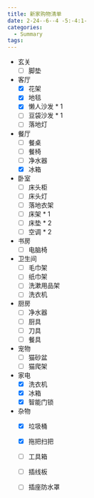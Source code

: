 ```yaml
---
title: 新家购物清单
date: 2-24--6--4 -5:-4:1-
categories:
  - Summary
tags:
---
```


- 玄关
    - [ ] 脚垫
- 客厅
    - [x] 花架
    - [x] 地毯
    - [x] 懒人沙发 * 1
    - [ ] 豆袋沙发 * 1
    - [ ] 落地灯
- 餐厅
    - [ ] 餐桌
    - [ ] 餐椅
    - [ ] 净水器
    - [x] 冰箱
- 卧室
    - [ ] 床头柜
    - [ ] 床头灯
    - [ ] 落地衣架
    - [ ] 床架 * 1
    - [ ] 床垫 * 2
    - [ ] 空调 * 2
- 书房
    - [ ] 电脑椅
- 卫生间
    - [ ] 毛巾架
    - [ ] 纸巾架
    - [ ] 洗漱用品架
    - [ ] 洗衣机
- 厨房
    - [ ] 净水器
    - [ ] 厨具
    - [ ] 刀具
    - [ ] 餐具
- 宠物
    - [ ] 猫砂盆
    - [ ] 猫爬架
- 家电
    - [x] 洗衣机
    - [x] 冰箱
    - [x] 智能门锁
- 杂物
    - [x] 垃圾桶
    - [x] 拖把扫把
    - [ ] 工具箱
    - [ ] 插线板
    - [ ] 插座防水罩

